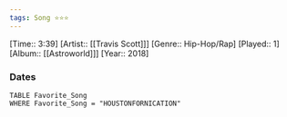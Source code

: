 ```yaml
---
tags: Song ⭐⭐⭐ 
---
```

[Time:: 3:39]
[Artist:: [[Travis Scott]]]
[Genre:: Hip-Hop/Rap]
[Played:: 1]
[Album:: [[Astroworld]]]
[Year:: 2018]
### Dates
````dataview
TABLE Favorite_Song
WHERE Favorite_Song = "HOUSTONFORNICATION"
````